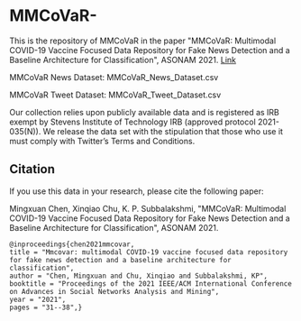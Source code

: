 # MMCoVaR-
This is the repository of MMCoVaR in the paper "MMCoVaR: Multimodal COVID-19 Vaccine Focused Data Repository for Fake News Detection and a Baseline Architecture for Classification", ASONAM 2021. [Link](https://arxiv.org/abs/2109.06416)


MMCoVaR News Dataset: MMCoVaR_News_Dataset.csv

MMCoVaR Tweet Dataset: MMCoVaR_Tweet_Dataset.csv

Our collection relies upon publicly available data and is registered as IRB exempt by Stevens Institute of Technology IRB
(approved protocol 2021-035(N)). We release the data set with the stipulation that those who use it must comply with Twitter’s Terms
and Conditions.

## Citation 

If you use this data in your research, please cite the following paper:

Mingxuan Chen, Xinqiao Chu, K. P. Subbalakshmi, "MMCoVaR: Multimodal COVID-19 Vaccine Focused Data Repository for Fake News Detection and a Baseline Architecture for Classification", ASONAM 2021.


    @inproceedings{chen2021mmcovar,
    title = "Mmcovar: multimodal COVID-19 vaccine focused data repository for fake news detection and a baseline architecture for classification",
    author = "Chen, Mingxuan and Chu, Xinqiao and Subbalakshmi, KP",
    booktitle = "Proceedings of the 2021 IEEE/ACM International Conference on Advances in Social Networks Analysis and Mining",
    year = "2021",
    pages = "31--38",}



